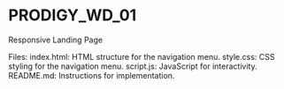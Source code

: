 # PRODIGY_WD_01
Responsive Landing Page


Files:
index.html: HTML structure for the navigation menu.
style.css: CSS styling for the navigation menu.
script.js: JavaScript for interactivity.
README.md: Instructions for implementation.

